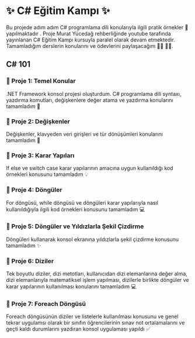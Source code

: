 #  :sparkles: C# Eğitim Kampı :sparkles:
Bu projede adım adım C# programlama dili konularıyla ilgili pratik örnekler :rocket: yapılmaktadır . Proje Murat Yücedağ rehberliğinde youtube tarafında yayınlanan C# Eğitim Kampı kursuyla paralel olarak devam etmektedir. Tamamladığım derslerin konularını ve ödevlerini paylaşacağım :running_woman: :running_woman:. 

## C# 101

### :round_pushpin: Proje 1: Temel Konular
.NET Framework konsol projesi oluşturdum. C# programlama dili syntaxı, yazdırma komutları, değişkenlere değer atama ve yazdırma konularını tamamladım :star2:

### :round_pushpin: Proje 2: Değişkenler 
Değişkenler, klavyeden veri girişleri ve tür dönüşümleri konularını tamamladım :book:

### :round_pushpin: Proje 3: Karar Yapıları
If else ve switch case karar yapılarının amacına uygun kullanıldığı kod örnekleri konusunu tamamladım :bulb: 

### :round_pushpin: Proje 4: Döngüler
For döngüsü, while döngüsü ve döngüleri karar yapılarıyla nasıl kullanıldığıyla ilgili kod örnekleri konusunu tamamladım :computer:  

### :round_pushpin: Proje 5: Döngüler ve Yıldızlarla Şekil Çizdirme
Döngüleri kullanarak konsol ekranına yıldızlarla şekil çizdirme konusunu tamamladım :sparkles:

### :round_pushpin: Proje 6: Diziler 
Tek boyutlu diziler, dizi metotları, kullanıcıdan dizi elemanlarına değer alma, dizi elemanlarıyla matematiksel işlem yapılması, dizilerle birlikte 
döngüler ve karar yapılarının kullanılması konularını tamamladım :computer: 

### :round_pushpin: Proje 7: Foreach Döngüsü
Foreach döngüsünün diziler ve listelerle kullanılması konusunu ve genel tekrar uygulamsı olarak bir sınıfın öğrencilerinin sınav not ortalamalarını
ve geçti kaldı durumlarını yazdıran konsol uygulaması yapıldı :white_check_mark:
